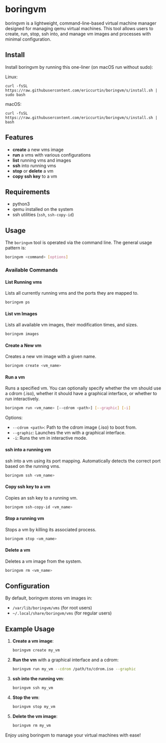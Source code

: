 # boringvm

boringvm is a lightweight, command-line-based virtual machine manager designed for managing qemu virtual machines. This tool allows users to create, run, stop, ssh into, and manage vm images and processes with minimal configuration.

## Install

Install boringvm by running this one-liner (on macOS run without sudo):

Linux:

```
curl -fsSL https://raw.githubusercontent.com/ericcurtin/boringvm/s/install.sh | sudo bash
```

macOS:

```
curl -fsSL https://raw.githubusercontent.com/ericcurtin/boringvm/s/install.sh | bash
```

## Features

- **create** a new vms image
- **run** a vms with various configurations
- **list** running vms and images
- **ssh** into running vms
- **stop** or **delete** a vm
- **copy ssh key** to a vm

## Requirements

- python3
- qemu installed on the system
- ssh utilities (`ssh`, `ssh-copy-id`)
  
## Usage

The `boringvm` tool is operated via the command line. The general usage pattern is:

```bash
boringvm <command> [options]
```

### Available Commands

#### List Running vms
Lists all currently running vms and the ports they are mapped to.

```bash
boringvm ps
```

#### List vm Images
Lists all available vm images, their modification times, and sizes.

```bash
boringvm images
```

#### Create a New vm
Creates a new vm image with a given name.

```bash
boringvm create <vm_name>
```

#### Run a vm
Runs a specified vm. You can optionally specify whether the vm should use a cdrom (.iso), whether it should have a graphical interface, or whether to run interactively.

```bash
boringvm run <vm_name> [--cdrom <path>] [--graphic] [-i]
```

Options:
- `--cdrom <path>`: Path to the cdrom image (.iso) to boot from.
- `--graphic`: Launches the vm with a graphical interface.
- `-i`: Runs the vm in interactive mode.

#### ssh into a running vm
ssh into a vm using its port mapping. Automatically detects the correct port based on the running vms.

```bash
boringvm ssh <vm_name>
```

#### Copy ssh key to a vm
Copies an ssh key to a running vm.

```bash
boringvm ssh-copy-id <vm_name>
```

#### Stop a running vm
Stops a vm by killing its associated process.

```bash
boringvm stop <vm_name>
```

#### Delete a vm
Deletes a vm image from the system.

```bash
boringvm rm <vm_name>
```

## Configuration

By default, boringvm stores vm images in:

- `/var/lib/boringvm/vms` (for root users)
- `~/.local/share/boringvm/vms` (for regular users)

## Example Usage

1. **Create a vm image**:
   ```bash
   boringvm create my_vm
   ```

2. **Run the vm** with a graphical interface and a cdrom:
   ```bash
   boringvm run my_vm --cdrom /path/to/cdrom.iso --graphic
   ```

3. **ssh into the running vm**:
   ```bash
   boringvm ssh my_vm
   ```

4. **Stop the vm**:
   ```bash
   boringvm stop my_vm
   ```

5. **Delete the vm image**:
   ```bash
   boringvm rm my_vm
   ```

Enjoy using boringvm to manage your virtual machines with ease!

